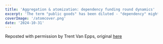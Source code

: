 ```yaml
---
title: 'Aggregation & atomization: dependency funding round dynamics'
excerpt: 'The term "public goods" has been diluted - "dependency" might be better. Round-based funding mechanisms incentivize atomization - how can we avoid this?'
coverImage: '/atomcover.png'
date: '2024-10-31'
---
```

Reposted with permission by Trent Van Epps, original [here](https://trent.mirror.xyz/ia1sSXWw6Q_0gseWhPDpt0WbsOadCfQ-23yAxNn4sXA)
